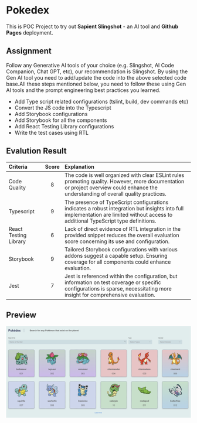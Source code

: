 # Pokedex

This is POC Project to try out **Sapient Slingshot** - an AI tool and **Github Pages** deployment.

## Assignment
Follow any Generative AI tools of your choice (e.g. Slingshot, AI Code Companion, Chat GPT, etc), our recommendation is Slingshot. By using the Gen AI tool you need to add/update the code into the above selected code base.All these steps mentioned below, you need to follow these using Gen AI tools and the prompt engineering best practices you learned.

- Add Type script related configurations (tslint, build, dev commands etc)
- Convert the JS code into the Typescript
- Add Storybook configurations
- Add Storybook for all the components
- Add React Testing Library configurations
- Write the test cases using RTL

## Evalution Result
|Criteria|	Score|	Explanation|
|:--------|:-----------:|:-------------|
|Code Quality|8|The code is well organized with clear ESLint rules promoting quality. However, more documentation or project overview could enhance the understanding of overall quality practices.|
|Typescript|9|The presence of TypeScript configurations indicates a robust integration but insights into full implementation are limited without access to additional TypeScript type definitions.|
|React Testing Library|6|Lack of direct evidence of RTL integration in the provided snippet reduces the overall evaluation score concerning its use and configuration.|
|Storybook|9|Tailored Storybook configurations with various addons suggest a capable setup. Ensuring coverage for all components could enhance evaluation.|
|Jest|7|Jest is referenced within the configuration, but information on test coverage or specific configurations is sparse, necessitating more insight for comprehensive evaluation.|


## Preview

<img src="public/poke.png" alt="Pokedex Application">